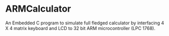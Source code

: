 # ARMCalculator
An Embedded C program to simulate full fledged calculator by interfacing 4 X 4 matrix  keyboard and LCD to 32 bit ARM microcontroller (LPC 1768).
